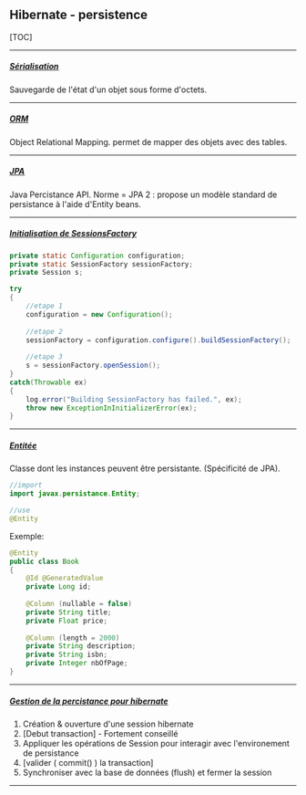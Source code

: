 ## Hibernate - persistence



[TOC]



------

##### <u>Sérialisation</u>

Sauvegarde de l'état d'un objet sous forme d'octets.

------

##### <u>ORM</u>

Object Relational Mapping. permet de mapper des objets avec des tables.

------

##### <u>JPA</u>

Java Percistance API. Norme = JPA 2 : propose un modèle standard de persistance à l'aide d'Entity beans.

------

##### <u>Initialisation de SessionsFactory</u>

```java
private static Configuration configuration;
private static SessionFactory sessionFactory;
private Session s;

try
{
    //etape 1
    configuration = new Configuration();
    
    //etape 2
    sessionFactory = configuration.configure().buildSessionFactory();
    
    //etape 3
    s = sessionFactory.openSession();
}
catch(Throwable ex)
{
    log.error("Building SessionFactory has failed.", ex);
    throw new ExceptionInInitializerError(ex);
}
```

------

##### <u>Entitée</u>

Classe dont les instances peuvent être persistante. (Spécificité de JPA). 

```java
//import
import javax.persistance.Entity;

//use
@Entity
```



Exemple:

```Java
@Entity
public class Book
{
    @Id @GeneratedValue
    private Long id;
    
    @Column (nullable = false)
    private String title;
    private Float price;
    
    @Column (length = 2000)
    private String description;
    private String isbn;
    private Integer nbOfPage;
}
```

------

##### <u>Gestion de la percistance pour hibernate</u>

1. Création & ouverture d'une session hibernate
2. [Debut transaction] - Fortement conseillé
3. Appliquer les opérations de Session pour interagir avec l'environement de persistance
4. [valider ( commit() ) la transaction]
5. Synchroniser avec la base de données (flush) et fermer la session

------


